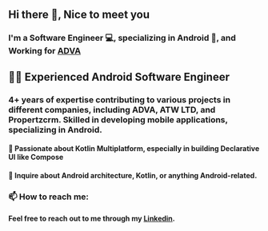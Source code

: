 ## Hi there 👋, Nice to meet you

### I'm a Software Engineer 💻, specializing in Android 📱, and Working for [ADVA](https://advaeg.com/en/) 

## 👨‍💻 Experienced Android Software Engineer

### 4+ years of expertise contributing to various projects in different companies, including ADVA, ATW LTD, and Propertzcrm. Skilled in developing mobile applications, specializing in Android.

#### 🚀 Passionate about Kotlin Multiplatform, especially in building Declarative UI like Compose
#### 💬 Inquire about Android architecture, Kotlin, or anything Android-related.

### 📫 How to reach me:
#### Feel free to reach out to me through my [Linkedin](https://www.linkedin.com/in/ahmed-omara-546955187/).

